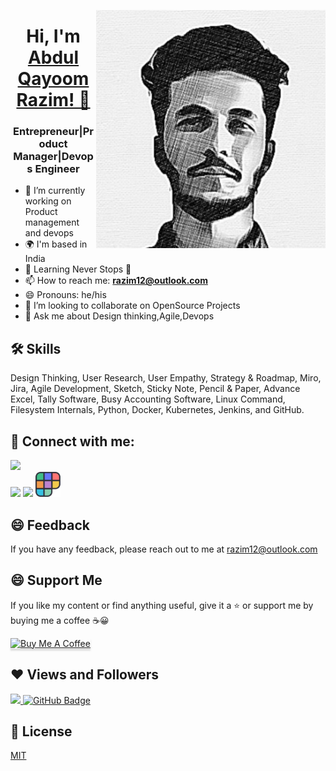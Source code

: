 <img src="https://github.com/Razim12/razim12/blob/main/Images/razim.png" align="right"/><h1 align="center">Hi, I'm <a href="https://www.linkedin.com/in/razimaq/" target="_blank"> Abdul Qayoom Razim! 👋 </a></h1>
<h3 align="center">Entrepreneur|Product Manager|Devops Engineer</h3>

- 🔭 I’m currently working on Product management and devops
- 🌍  I'm based in India
- 🌱 Learning Never Stops 🚀
- 📫 How to reach me: **razim12@outlook.com**
- 😄 Pronouns: he/his
- 👯 I’m looking to collaborate on OpenSource Projects
- 💬 Ask me about Design thinking,Agile,Devops

<!--
Comment
- 🤔 I’m looking for help with ...
- 💬 Ask me about ...
- ⚡ Fun fact: ...


| razim.com | &nbsp;
|:-:|:-:|
|<a href=""><img src="" alt="Screenshot of razim.com" width="400"></a><br />Find my Personal website here<br /><br /><a href="">**Visit**</a> |
-->

## 🛠 Skills

Design Thinking, User Research, User Empathy, Strategy & Roadmap, Miro, Jira, Agile Development, Sketch, Sticky Note, Pencil & 
Paper, Advance Excel, Tally Software, Busy Accounting Software, Linux Command, Filesystem Internals, Python, Docker, Kubernetes, 
Jenkins, and GitHub.

## 📌 Connect with me:

<p align="left">

<a href = "https://www.linkedin.com/in/razimaq/"><img src="https://img.icons8.com/fluent/48/000000/linkedin.png"/></a>    
<a href = "https://twitter.com/Razim1424"><img src="https://img.icons8.com/fluent/48/000000/twitter.png"/></a>
<a href = "https://www.instagram.com/a_qr_12/"><img src="https://img.icons8.com/fluent/48/000000/instagram-new.png"/></a>
<a href = "https://www.polywork.com/razim"><img src="https://github.com/Razim12/razim12/blob/main/Images/polywork-symbol-idryuycdc2.png" width="40"/></a>
</p>

## 😄 Feedback

If you have any feedback, please reach out to me at razim12@outlook.com

## 😄 Support Me

If you like my content or find anything useful, give it a :star: or support me by buying me a coffee :coffee::grinning:

<a href="https://www.buymeacoffee.com/anniedotexe" target="_blank"><img src="https://www.buymeacoffee.com/assets/img/custom_images/orange_img.png" alt="Buy Me A Coffee" style="height: 41px !important;width: 174px !important;box-shadow: 0px 3px 2px 0px rgba(190, 190, 190, 0.5) !important;-webkit-box-shadow: 0px 3px 2px 0px rgba(190, 190, 190, 0.5) !important;" ></a>

## ❤ Views and Followers

<a href="https://github.com/Meghna-DAS/github-profile-views-counter">
    <img src="https://komarev.com/ghpvc/?username=razim12">
</a>
<a href="https://github.com/razim12?tab=followers"><img src="https://img.shields.io/github/followers/razim12?label=Followers&style=social" alt="GitHub Badge"></a>

## 📄 License

[MIT](https://choosealicense.com/licenses/mit/)


